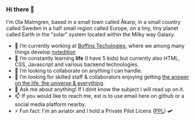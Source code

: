 ### Hi there 👋

I'm Ola Malmgren, based in a small town called Åkarp, in a small country called Sweden in a half small region called Europe, on a tiny, tiny planet called Earth in the "solar" system located within the Milky way Galaxy.

- 🔭 I’m currently working at [Boffins Techologies](https://boffins.se/), where we among many things develop [nxtedition](http://nxtedition.com/)
- 🌱 I’m constantly learning **life** (I have 5 kids) but currently also HTML, CSS, Javascript and various backend technologies.
- 👯 I’m looking to collaborate on anything I can handle.
- 🤔 I’m looking for skilled staff & collaborators enjoying getting [the answer on the life, the universe & everything](https://en.wikipedia.org/wiki/Douglas_Adams).
- 💬 Ask me about anything! If I dont know the subject I will read up on it.
- 📫 If you would like to reach me, est is to use email here on github or a social media platform nearby.
- ⚡ Fun fact: I'm an aviator and I hold a Private Pilot Licens ([PPL](https://en.wikipedia.org/wiki/Private_pilot_licence)) 🛩
